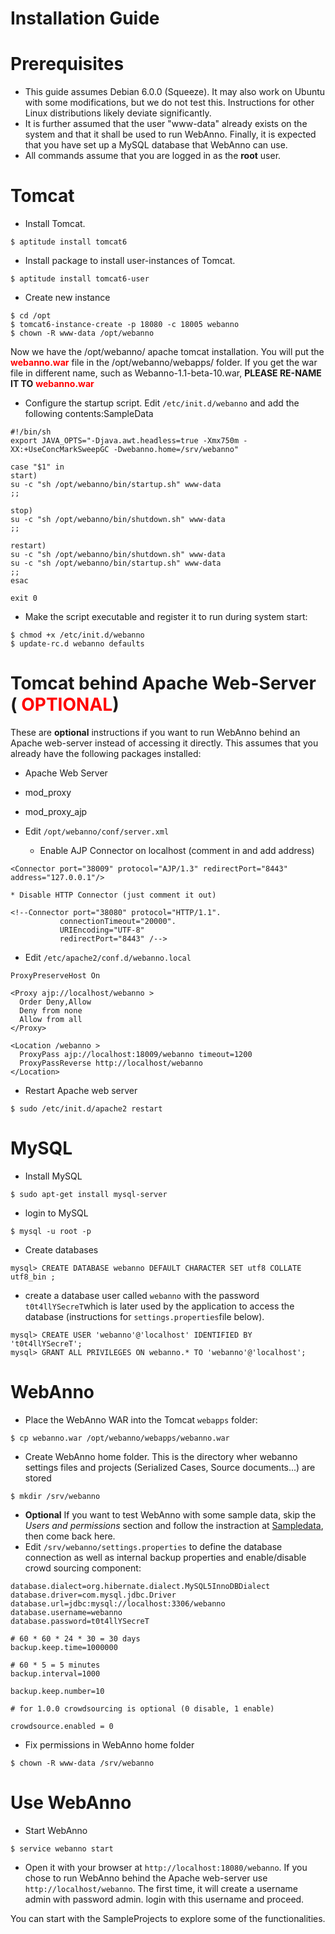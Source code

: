 <h1>Installation Guide</h1>



# Prerequisites #

  * This guide assumes Debian 6.0.0 (Squeeze). It may also work on Ubuntu with some modifications, but we do not test this. Instructions for other Linux distributions likely deviate significantly.
  * It is further assumed that the user "www-data" already exists on the system and that it shall be used to run WebAnno. Finally, it is expected that you have set up a MySQL database that WebAnno can use.
  * All commands assume that you are logged in as the **root** user.

# Tomcat #

  * Install Tomcat.
```
$ aptitude install tomcat6
```
  * Install package to install user-instances of Tomcat.
```
$ aptitude install tomcat6-user
```
  * Create new instance
```
$ cd /opt
$ tomcat6-instance-create -p 18080 -c 18005 webanno
$ chown -R www-data /opt/webanno
```
Now we have the /opt/webanno/ apache tomcat installation. You will put the <font color='red'> <b>webanno.war</b></font>  file in the /opt/webanno/webapps/ folder. If you get the war file in different name, such as Webanno-1.1-beta-10.war, **PLEASE RE-NAME IT TO** <font color='red'><b>webanno.war</b></font>
  * Configure the startup script. Edit `/etc/init.d/webanno` and add the following contents:SampleData
```
#!/bin/sh
export JAVA_OPTS="-Djava.awt.headless=true -Xmx750m -XX:+UseConcMarkSweepGC -Dwebanno.home=/srv/webanno"

case "$1" in
start)
su -c "sh /opt/webanno/bin/startup.sh" www-data
;;

stop)
su -c "sh /opt/webanno/bin/shutdown.sh" www-data
;;

restart)
su -c "sh /opt/webanno/bin/shutdown.sh" www-data
su -c "sh /opt/webanno/bin/startup.sh" www-data
;;
esac

exit 0
```
  * Make the script executable and register it to run during system start:
```
$ chmod +x /etc/init.d/webanno
$ update-rc.d webanno defaults
```

# Tomcat behind Apache Web-Server (<font color='red'> <b>OPTIONAL</b></font>) #

These are **optional** instructions if you want to run WebAnno behind an Apache web-server instead of accessing it directly. This assumes that you already have the following packages installed:

  * Apache Web Server
  * mod\_proxy
  * mod\_proxy\_ajp

  * Edit `/opt/webanno/conf/server.xml`
    * Enable AJP Connector on localhost (comment in and add address)
```
<Connector port="38009" protocol="AJP/1.3" redirectPort="8443" address="127.0.0.1"/>
```
    * Disable HTTP Connector (just comment it out)
```
<!--Connector port="38080" protocol="HTTP/1.1".
           connectionTimeout="20000".
           URIEncoding="UTF-8"
           redirectPort="8443" /-->
```
  * Edit `/etc/apache2/conf.d/webanno.local`
```
ProxyPreserveHost On

<Proxy ajp://localhost/webanno >
  Order Deny,Allow
  Deny from none
  Allow from all
</Proxy>

<Location /webanno >
  ProxyPass ajp://localhost:18009/webanno timeout=1200
  ProxyPassReverse http://localhost/webanno
</Location>
```
  * Restart Apache web server
```
$ sudo /etc/init.d/apache2 restart
```

# MySQL #

  * Install MySQL
```
$ sudo apt-get install mysql-server
```
  * login to MySQL
```
$ mysql -u root -p
```
  * Create databases
```
mysql> CREATE DATABASE webanno DEFAULT CHARACTER SET utf8 COLLATE utf8_bin ;
```
  * create a database user called `webanno` with the password `t0t4llYSecreT`which is later used by the application to access the database (instructions for `settings.properties`file below).
```
mysql> CREATE USER 'webanno'@'localhost' IDENTIFIED BY 't0t4llYSecreT';
mysql> GRANT ALL PRIVILEGES ON webanno.* TO 'webanno'@'localhost';
```

# WebAnno #
  * Place the WebAnno WAR into the Tomcat `webapps` folder:
```
$ cp webanno.war /opt/webanno/webapps/webanno.war
```
  * Create WebAnno home folder. This is the directory wher webanno settings files and projects (Serialized Cases, Source documents...) are stored
```
$ mkdir /srv/webanno
```
  * **Optional** If you want to test WebAnno with some sample data, skip the _Users and permissions_ section and follow the instraction at [Sampledata](Sampledata.md), then come back here.
  * Edit `/srv/webanno/settings.properties` to define the database connection as well as internal backup properties and enable/disable crowd sourcing component:
```
database.dialect=org.hibernate.dialect.MySQL5InnoDBDialect
database.driver=com.mysql.jdbc.Driver
database.url=jdbc:mysql://localhost:3306/webanno
database.username=webanno
database.password=t0t4llYSecreT

# 60 * 60 * 24 * 30 = 30 days
backup.keep.time=1000000

# 60 * 5 = 5 minutes
backup.interval=1000

backup.keep.number=10

# for 1.0.0 crowdsourcing is optional (0 disable, 1 enable)

crowdsource.enabled = 0

```
  * Fix permissions in WebAnno home folder
```
$ chown -R www-data /srv/webanno
```

# Use WebAnno #

  * Start WebAnno
```
$ service webanno start
```
  * Open it with your browser at `http://localhost:18080/webanno`. If you chose to run WebAnno behind the Apache web-server use `http://localhost/webanno`.
The first time, it will create a username admin with password admin. login with this username and proceed.

You can start with the SampleProjects to explore some of the functionalities.